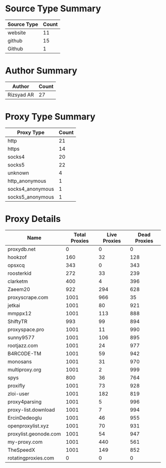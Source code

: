 # Source Type Summary

| Source Type | Count |
|-------------|-------|
| website | 11 |
| github | 15 |
| Github | 1 |


# Author Summary

| Author | Count |
|--------|-------|
| Rizsyad AR | 27 |


# Proxy Type Summary

| Proxy Type | Count |
|------------|-------|
| http | 21 |
| https | 14 |
| socks4 | 20 |
| socks5 | 22 |
| unknown | 4 |
| http_anonymous | 1 |
| socks4_anonymous | 1 |
| socks5_anonymous | 1 |


# Proxy Details

| Name | Total Proxies | Live Proxies | Dead Proxies |
|------|---------------|--------------|---------------|
| proxydb.net | 0 | 0 | 0 |
| hookzof | 160 | 32 | 128 |
| opsxcq | 343 | 0 | 343 |
| roosterkid | 272 | 33 | 239 |
| clarketm | 400 | 4 | 396 |
| Zaeem20 | 922 | 294 | 628 |
| proxyscrape.com | 1001 | 966 | 35 |
| jetkai | 1001 | 80 | 921 |
| mmppx12 | 1001 | 113 | 888 |
| ShiftyTR | 993 | 99 | 894 |
| proxyspace.pro | 1001 | 11 | 990 |
| sunny9577 | 1001 | 106 | 895 |
| rootjazz.com | 1001 | 24 | 977 |
| B4RC0DE-TM | 1001 | 59 | 942 |
| monosans | 1001 | 31 | 970 |
| multiproxy.org | 1001 | 2 | 999 |
| spys | 800 | 36 | 764 |
| proxifly | 1001 | 73 | 928 |
| zloi-user | 1001 | 182 | 819 |
| proxy4parsing | 1001 | 5 | 996 |
| proxy-list.download | 1001 | 7 | 994 |
| ErcinDedeoglu | 1001 | 46 | 955 |
| openproxylist.xyz | 1001 | 70 | 931 |
| proxylist.geonode.com | 1001 | 54 | 947 |
| my-proxy.com | 1001 | 440 | 561 |
| TheSpeedX | 1001 | 149 | 852 |
| rotatingproxies.com | 0 | 0 | 0 |
